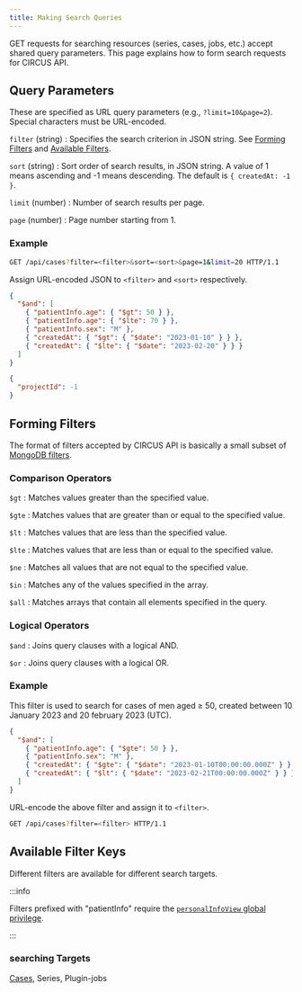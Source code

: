 ```yaml
---
title: Making Search Queries
---
```


GET requests for searching resources (series, cases, jobs, etc.) accept shared query parameters. This page explains how to form search requests for CIRCUS API.

## Query Parameters

These are specified as URL query parameters (e.g., `?limit=10&page=2`). Special characters must be URL-encoded.

`filter` (string)
: Specifies the search criterion in JSON string. See [Forming Filters](#forming-filters) and [Available Filters](#available-filter).

`sort` (string)
: Sort order of search results, in JSON string. A value of 1 means ascending and -1 means descending. The default is `{ createdAt: -1 }`.

`limit` (number)
: Number of search results per page.

`page` (number)
: Page number starting from 1.

### Example

```bash title="Example Request"
GET /api/cases?filter=<filter>&sort=<sort>&page=1&limit=20 HTTP/1.1
```

Assign URL-encoded JSON to `<filter>` and `<sort>` respectively.

```json title="Example 'filter' before URL-encoding"
{
  "$and": [
    { "patientInfo.age": { "$gt": 50 } },
    { "patientInfo.age": { "$lte": 70 } },
    { "patientInfo.sex": "M" },
    { "createdAt": { "$gt": { "$date": "2023-01-10" } } },
    { "createdAt": { "$lte": { "$date": "2023-02-20" } } }
  ]
}
```

```json title="Example 'sort' before URL-encoding"
{
  "projectId": -1
}
```

## Forming Filters

The format of filters accepted by CIRCUS API is basically a small subset of [MongoDB filters](https://www.mongodb.com/docs/manual/reference/operator/query/).

### Comparison Operators

`$gt`
: Matches values greater than the specified value.

`$gte`
: Matches values that are greater than or equal to the specified value.

`$lt`
: Matches values that are less than the specified value.

`$lte`
: Matches values that are less than or equal to the specified value.

`$ne`
: Matches all values that are not equal to the specified value.

`$in`
: Matches any of the values specified in the array.

`$all`
: Matches arrays that contain all elements specified in the query.

### Logical Operators

`$and`
: Joins query clauses with a logical AND.

`$or`
: Joins query clauses with a logical OR.

### Example

This filter is used to search for cases of men aged &ge; 50, created between 10 January 2023 and 20 february 2023 (UTC).

```json
{
  "$and": [
    { "patientInfo.age": { "$gte": 50 } },
    { "patientInfo.sex": "M" },
    { "createdAt": { "$gte": { "$date": "2023-01-10T00:00:00.000Z" } } },
    { "createdAt": { "$lt": { "$date": "2023-02-21T00:00:00.000Z" } } }
  ]
}
```

URL-encode the above filter and assign it to `<filter>`.

```bash
GET /api/cases?filter=<filter> HTTP/1.1
```

## Available Filter Keys

Different filters are available for different search targets.

:::info

Filters prefixed with "patientInfo" require the [`personalInfoView` global privilege](../admin/privileges#global-privileges).

:::

### searching Targets

[Cases](../dev/api-examples/cases#available-filter-keys), Series, Plugin-jobs
